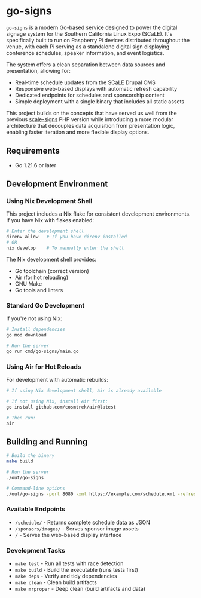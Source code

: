 # go-signs

`go-signs` is a modern Go-based service designed to power the digital signage system for the Southern California Linux Expo (SCaLE). It's specifically built to run on Raspberry Pi devices distributed throughout the venue, with each Pi serving as a standalone digital sign displaying conference schedules, speaker information, and event logistics.

The system offers a clean separation between data sources and presentation, allowing for:
- Real-time schedule updates from the SCaLE Drupal CMS
- Responsive web-based displays with automatic refresh capability
- Dedicated endpoints for schedules and sponsorship content
- Simple deployment with a single binary that includes all static assets

This project builds on the concepts that have served us well from the previous [scale-signs](https://github.com/socallinuxexpo/scale-signs) PHP version while introducing a more modular architecture that decouples data acquisition from presentation logic, enabling faster iteration and more flexible display options.

## Requirements

- Go 1.21.6 or later

## Development Environment

### Using Nix Development Shell

This project includes a Nix flake for consistent development environments. If you have Nix with flakes enabled:

```sh
# Enter the development shell
direnv allow   # If you have direnv installed
# OR
nix develop    # To manually enter the shell
```

The Nix development shell provides:
- Go toolchain (correct version)
- Air (for hot reloading)
- GNU Make
- Go tools and linters

### Standard Go Development

If you're not using Nix:

```sh
# Install dependencies
go mod download

# Run the server
go run cmd/go-signs/main.go
```

### Using Air for Hot Reloads

For development with automatic rebuilds:

```sh
# If using Nix development shell, Air is already available

# If not using Nix, install Air first:
go install github.com/cosmtrek/air@latest

# Then run:
air
```

## Building and Running

```sh
# Build the binary
make build

# Run the server
./out/go-signs

# Command-line options
./out/go-signs -port 8080 -xml https://example.com/schedule.xml -refresh 10
```

### Available Endpoints

- `/schedule/` - Returns complete schedule data as JSON
- `/sponsors/images/` - Serves sponsor image assets
- `/` - Serves the web-based display interface

### Development Tasks

- `make test` - Run all tests with race detection
- `make build` - Build the executable (runs tests first)
- `make deps` - Verify and tidy dependencies
- `make clean` - Clean build artifacts
- `make mrproper` - Deep clean (build artifacts and data)
